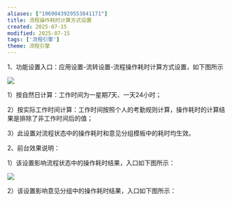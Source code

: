 ```yaml
---
aliases: ["1969043929553841171"]
title: 流程操作耗时计算方式设置
created: 2025-07-15
modified: 2025-07-15
tags: ['流程引擎']
theme: 流程引擎
---
```


1、功能设置入口：应用设置-流转设置-流程操作耗时计算方式设置，如下图所示

![](https://myhelpdoc.oss-cn-heyuan.aliyuncs.com/mdimages/f553465a54aa96d91bafb30cfd441445.jpg)

1）按自然日计算：工作时间为一星期7天、一天24小时；

2）按实际工作时间计算：工作时间按照个人的考勤规则计算，操作耗时的计算结果是排除了非工作时间后的值；

3）此设置对流程状态中的操作耗时和意见分组模板中的耗时均生效。

2、前台效果说明：

1）该设置影响流程状态中的操作耗时结果，入口如下图所示：

![](https://myhelpdoc.oss-cn-heyuan.aliyuncs.com/mdimages/3f0eb0f8d656853ee588c63d8eb23757.jpg)

2）该设置影响意见分组中的操作耗时结果，入口如下图所示：


